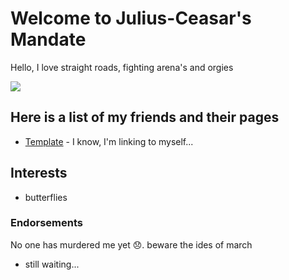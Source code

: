 # Welcome to Julius-Ceasar's Mandate

Hello, I love straight roads, fighting arena's and orgies

![](/data-fellowship-git/images/covalent-bond.jpg)

## Here is a list of my friends and their pages

* [Template](/data-fellowship-git/template) - I know, I'm linking to myself...

## Interests

* butterflies

### Endorsements

No one has murdered me yet 😞. beware the ides of march

* still waiting...

